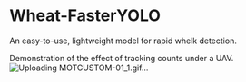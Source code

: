 # Wheat-FasterYOLO
An easy-to-use, lightweight model for rapid whelk detection.

Demonstration of the effect of tracking counts under a UAV.
![Uploading MOTCUSTOM-01_1.gif…]()


